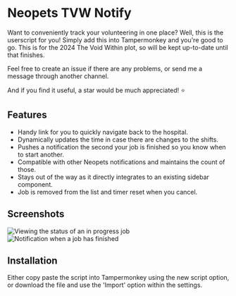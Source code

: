# Neopets TVW Notify
Want to conveniently track your volunteering in one place? Well, this is the userscript for you! Simply add this into Tampermonkey and you're good to go.
This is for the 2024 The Void Within plot, so will be kept up-to-date until that finishes.

Feel free to create an issue if there are any problems, or send me a message through another channel.

And if you find it useful, a star would be much appreciated! ⭐

## Features
- Handy link for you to quickly navigate back to the hospital.
- Dynamically updates the time in case there are changes to the shifts.
- Pushes a notification the second your job is finished so you know when to start another.
- Compatible with other Neopets notifications and maintains the count of those.
- Stays out of the way as it directly integrates to an existing sidebar component.
- Job is removed from the list and timer reset when you cancel.

## Screenshots
![Viewing the status of an in progress job](https://cdn.future-lab.uk/7DpviXOP0x.png)
![Notification when a job has finished](https://cdn.future-lab.uk/a3YlAuyUt0.png)

## Installation
Either copy paste the script into Tampermonkey using the new script option, or download the file and use the 'Import' option within the settings.
